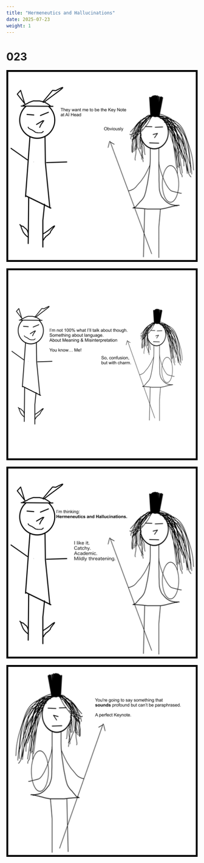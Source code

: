 ```yaml
---
title: "Hermeneutics and Hallucinations"
date: 2025-07-23
weight: 1
---
```


# 023

<img class = 'comic' src='/assets/cartoon/023/023-1.jpg'> <br />

<img class = 'comic' src='/assets/cartoon/023/023-2.jpg'>  <br />

<img class = 'comic' src='/assets/cartoon/023/023-3.jpg'>  <br />

<img class = 'comic' src='/assets/cartoon/023/024-4.jpg'> 
